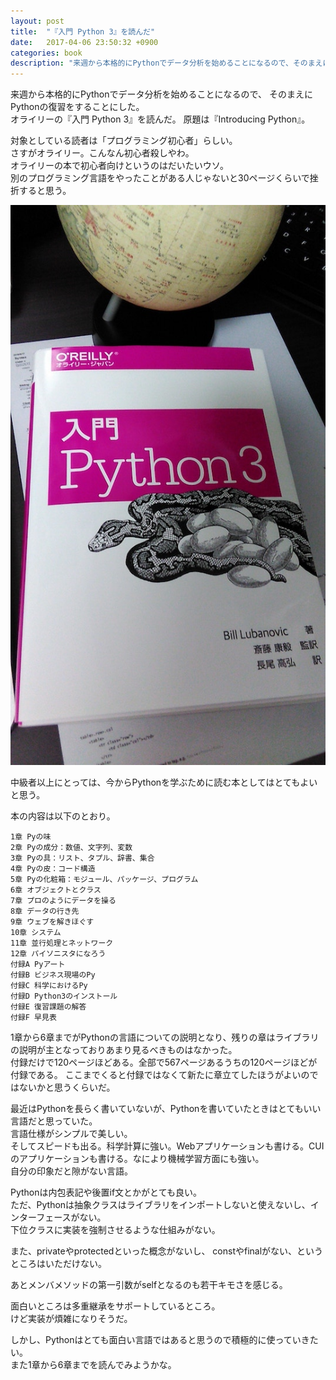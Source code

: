 ```yaml
---
layout: post
title:  "『入門 Python 3』を読んだ"
date:   2017-04-06 23:50:32 +0900
categories: book
description: "来週から本格的にPythonでデータ分析を始めることになるので、そのまえにPythonの復習をすることにした。オライリーの『入門 Python 3』を読んだ。原題は『Introducing Python』。"
---
```


来週から本格的にPythonでデータ分析を始めることになるので、
そのまえにPythonの復習をすることにした。  
オライリーの『入門 Python 3』を読んだ。
原題は『Introducing Python』。

対象としている読者は「プログラミング初心者」らしい。  
さすがオライリー。こんなん初心者殺しやわ。  
オライリーの本で初心者向けというのはだいたいウソ。  
別のプログラミング言語をやったことがある人じゃないと30ページくらいで挫折すると思う。  

![introduction_python3](/public/image/20170406/introduction_python3.jpg)

中級者以上にとっては、今からPythonを学ぶために読む本としてはとてもよいと思う。  

本の内容は以下のとおり。
```
1章 Pyの味
2章 Pyの成分：数値、文字列、変数
3章 Pyの具：リスト、タプル、辞書、集合
4章 Pyの皮：コード構造
5章 Pyの化粧箱：モジュール、パッケージ、プログラム
6章 オブジェクトとクラス
7章 プロのようにデータを操る
8章 データの行き先
9章 ウェブを解きほぐす
10章 システム
11章 並行処理とネットワーク
12章 パイソニスタになろう
付録A Pyアート
付録B ビジネス現場のPy
付録C 科学におけるPy
付録D Python3のインストール
付録E 復習課題の解答
付録F 早見表
```

1章から6章までがPythonの言語についての説明となり、残りの章はライブラリの説明が主となっておりあまり見るべきものはなかった。  
付録だけで120ページほどある。全部で567ページあるうちの120ページほどが付録である。
ここまでくると付録ではなくて新たに章立てしたほうがよいのではないかと思うくらいだ。

最近はPythonを長らく書いていないが、Pythonを書いていたときはとてもいい言語だと思っていた。  
言語仕様がシンプルで美しい。  
そしてスピードも出る。科学計算に強い。Webアプリケーションも書ける。CUIのアプリケーションも書ける。なにより機械学習方面にも強い。  
自分の印象だと隙がない言語。

Pythonは内包表記や後置if文とかがとても良い。  
ただ、Pythonは抽象クラスはライブラリをインポートしないと使えないし、インターフェースがない。  
下位クラスに実装を強制させるような仕組みがない。

また、privateやprotectedといった概念がないし、
constやfinalがない、というところはいただけない。

あとメンバメソッドの第一引数がselfとなるのも若干キモさを感じる。

面白いところは多重継承をサポートしているところ。  
けど実装が煩雑になりそうだ。

しかし、Pythonはとても面白い言語ではあると思うので積極的に使っていきたい。  
また1章から6章までを読んでみようかな。
